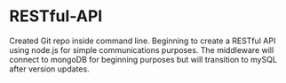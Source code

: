 # RESTful-API

Created Git repo inside command line. Beginning to create a RESTful API using node.js for simple communications purposes. The middleware will connect to mongoDB for beginning purposes but will transition to mySQL after version updates.
